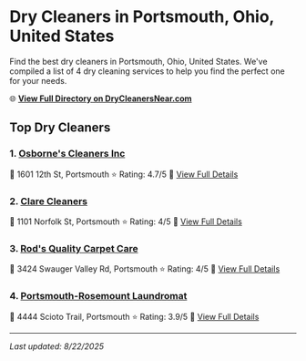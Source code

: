 # Dry Cleaners in Portsmouth, Ohio, United States

Find the best dry cleaners in Portsmouth, Ohio, United States. We've compiled a list of 4 dry cleaning services to help you find the perfect one for your needs.

🌐 **[View Full Directory on DryCleanersNear.com](https://drycleanersnear.com/city/US/Ohio/Portsmouth)**

## Top Dry Cleaners

### 1. [Osborne's Cleaners Inc](https://drycleanersnear.com/dryCleaner/6870702af0d34636f22da0ad/osborne-s-cleaners-inc)
📍 1601 12th St, Portsmouth
⭐ Rating: 4.7/5
🔗 [View Full Details](https://drycleanersnear.com/dryCleaner/6870702af0d34636f22da0ad/osborne-s-cleaners-inc)

### 2. [Clare Cleaners](https://drycleanersnear.com/dryCleaner/68707028f0d34636f22da07a/clare-cleaners)
📍 1101 Norfolk St, Portsmouth
⭐ Rating: 4/5
🔗 [View Full Details](https://drycleanersnear.com/dryCleaner/68707028f0d34636f22da07a/clare-cleaners)

### 3. [Rod's Quality Carpet Care](https://drycleanersnear.com/dryCleaner/68707032f0d34636f22da1ed/rod-s-quality-carpet-care)
📍 3424 Swauger Valley Rd, Portsmouth
⭐ Rating: 4/5
🔗 [View Full Details](https://drycleanersnear.com/dryCleaner/68707032f0d34636f22da1ed/rod-s-quality-carpet-care)

### 4. [Portsmouth-Rosemount Laundromat](https://drycleanersnear.com/dryCleaner/68707030f0d34636f22da18a/portsmouth-rosemount-laundromat)
📍 4444 Scioto Trail, Portsmouth
⭐ Rating: 3.9/5
🔗 [View Full Details](https://drycleanersnear.com/dryCleaner/68707030f0d34636f22da18a/portsmouth-rosemount-laundromat)


---

*Last updated: 8/22/2025*
